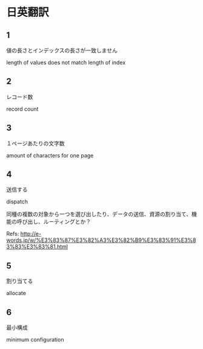 # 日英翻訳

## 1

値の長さとインデックスの長さが一致しません

length of values does not match length of index

## 2

レコード数

record count

## 3

１ページあたりの文字数

amount of characters for one page

## 4

送信する

dispatch

同種の複数の対象から一つを選び出したり、データの送信、資源の割り当て、機能の呼び出し、ルーティングとか？

Refs: <http://e-words.jp/w/%E3%83%87%E3%82%A3%E3%82%B9%E3%83%91%E3%83%83%E3%83%81.html>

## 5

割り当てる

allocate

## 6

最小構成

minimum configuration
